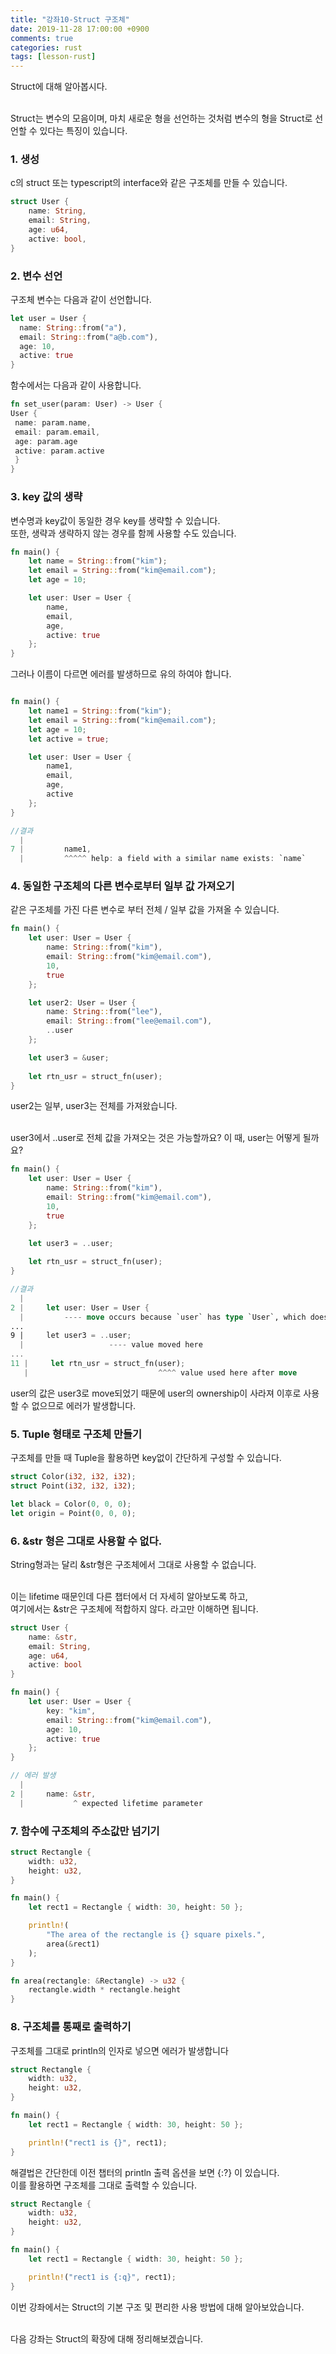 ```yaml
---
title: "강좌10-Struct 구조체"
date: 2019-11-28 17:00:00 +0900
comments: true
categories: rust
tags: [lesson-rust]
---
```



Struct에 대해 알아봅시다.<br><br>

Struct는 변수의 모음이며, 마치 새로운 형을 선언하는 것처럼 변수의 형을 Struct로 선언할 수 있다는 특징이 있습니다.


### 1. 생성
c의 struct 또는 typescript의 interface와 같은 구조체를 만들 수 있습니다.

```rust
struct User {
    name: String,
    email: String,
    age: u64,
    active: bool,
}
```

### 2. 변수 선언
구조체 변수는 다음과 같이 선언합니다.

```rust
let user = User {
  name: String::from("a"),
  email: String::from("a@b.com"),
  age: 10,
  active: true
}
```



함수에서는 다음과 같이 사용합니다.

```rust
fn set_user(param: User) -> User {
User {
 name: param.name,
 email: param.email,
 age: param.age
 active: param.active
 }
}
```


### 3. key 값의 생략

변수명과 key값이 동일한 경우 key를 생략할 수 있습니다.<br>
또한, 생략과 생략하지 않는 경우를 함께 사용할 수도 있습니다.<br>

```rust
fn main() {
    let name = String::from("kim");
    let email = String::from("kim@email.com");
    let age = 10;

    let user: User = User {
        name,
        email,
        age,
        active: true
    };
}
```

그러나 이름이 다르면 에러를 발생하므로 유의 하여야 합니다.

```rust

fn main() {
    let name1 = String::from("kim");
    let email = String::from("kim@email.com");
    let age = 10;
    let active = true;

    let user: User = User {
        name1,
        email,
        age,
        active
    };
}

//결과
  |
7 |         name1,
  |         ^^^^^ help: a field with a similar name exists: `name`
```


### 4. 동일한 구조체의 다른 변수로부터 일부 값 가져오기

같은 구조체를 가진 다른 변수로 부터 전체 / 일부 값을 가져올 수 있습니다.

```rust
fn main() {
    let user: User = User {
        name: String::from("kim"),
        email: String::from("kim@email.com"),
        10,
        true
    };

    let user2: User = User {
        name: String::from("lee"),
        email: String::from("lee@email.com"),
        ..user
    };

    let user3 = &user;
    
    let rtn_usr = struct_fn(user);
}
```

user2는 일부, user3는 전체를 가져왔습니다.<br><br>

user3에서 ..user로 전체 값을 가져오는 것은 가능할까요? 이 때, user는 어떻게 될까요?

```rust
fn main() {
    let user: User = User {
        name: String::from("kim"),
        email: String::from("kim@email.com"),
        10,
        true
    };

    let user3 = ..user;
    
    let rtn_usr = struct_fn(user);
}

//결과
  |
2 |     let user: User = User {
  |         ---- move occurs because `user` has type `User`, which does not implement the `Copy` trait
...
9 |     let user3 = ..user;
  |                   ---- value moved here
...
11 |     let rtn_usr = struct_fn(user);
   |                             ^^^^ value used here after move
```

user의 값은 user3로 move되었기 때문에 user의 ownership이 사라져 이후로 사용할 수 없으므로 에러가 발생합니다.


### 5. Tuple 형태로 구조체 만들기

구조체를 만들 때 Tuple을 활용하면 key없이 간단하게 구성할 수 있습니다.


```rust
struct Color(i32, i32, i32);
struct Point(i32, i32, i32);

let black = Color(0, 0, 0);
let origin = Point(0, 0, 0);
```


### 6. &str 형은 그대로 사용할 수 없다.

String형과는 달리 &str형은 구조체에서 그대로 사용할 수 없습니다.<br><br>

이는 lifetime 때문인데 다른 챕터에서 더 자세히 알아보도록 하고, <br>
여기에서는 &str은 구조체에 적합하지 않다. 라고만 이해하면 됩니다.

```rust
struct User {
    name: &str,
    email: String,
    age: u64,
    active: bool
}

fn main() {
    let user: User = User {
        key: "kim",
        email: String::from("kim@email.com"),
        age: 10,
        active: true
    };
}

// 에러 발생
  |
2 |     name: &str,
  |           ^ expected lifetime parameter
```


### 7. 함수에 구조체의 주소값만 넘기기

```rust
struct Rectangle {
    width: u32,
    height: u32,
}

fn main() {
    let rect1 = Rectangle { width: 30, height: 50 };

    println!(
        "The area of the rectangle is {} square pixels.",
        area(&rect1)
    );
}

fn area(rectangle: &Rectangle) -> u32 {
    rectangle.width * rectangle.height
}
```

### 8. 구조체를 통째로 출력하기

구조체를 그대로 println의 인자로 넣으면 에러가 발생합니다

```rust
struct Rectangle {
    width: u32,
    height: u32,
}

fn main() {
    let rect1 = Rectangle { width: 30, height: 50 };

    println!("rect1 is {}", rect1);
}
```

해결법은 간단한데 이전 챕터의 println 출력 옵션을 보면 {:?} 이 있습니다. <br>
이를 활용하면 구조체를 그대로 출력할 수 있습니다.


```rust
struct Rectangle {
    width: u32,
    height: u32,
}

fn main() {
    let rect1 = Rectangle { width: 30, height: 50 };

    println!("rect1 is {:q}", rect1);
}
```


이번 강좌에서는 Struct의 기본 구조 및 편리한 사용 방법에 대해 알아보았습니다.<br><br>

다음 강좌는 Struct의 확장에 대해 정리해보겠습니다.










